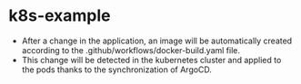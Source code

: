 # k8s-example
* After a change in the application, an image will be automatically created according to the .github/workflows/docker-build.yaml file.
* This change will be detected in the kubernetes cluster and applied to the pods thanks to the synchronization of ArgoCD.
